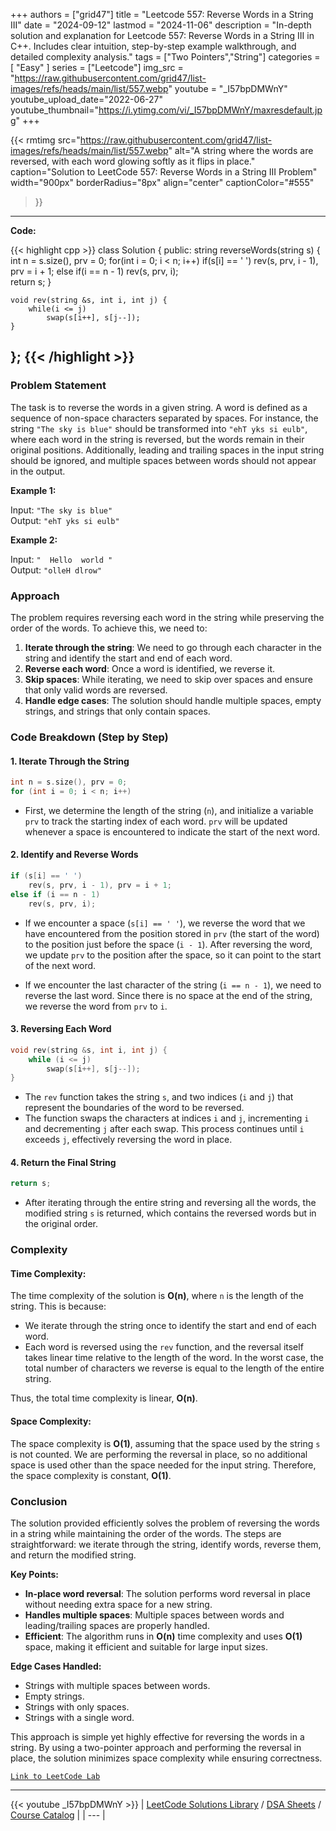 
+++
authors = ["grid47"]
title = "Leetcode 557: Reverse Words in a String III"
date = "2024-09-12"
lastmod = "2024-11-06"
description = "In-depth solution and explanation for Leetcode 557: Reverse Words in a String III in C++. Includes clear intuition, step-by-step example walkthrough, and detailed complexity analysis."
tags = ["Two Pointers","String"]
categories = [
    "Easy"
]
series = ["Leetcode"]
img_src = "https://raw.githubusercontent.com/grid47/list-images/refs/heads/main/list/557.webp"
youtube = "_I57bpDMWnY"
youtube_upload_date="2022-06-27"
youtube_thumbnail="https://i.ytimg.com/vi/_I57bpDMWnY/maxresdefault.jpg"
+++


{{< rmtimg 
    src="https://raw.githubusercontent.com/grid47/list-images/refs/heads/main/list/557.webp" 
    alt="A string where the words are reversed, with each word glowing softly as it flips in place."
    caption="Solution to LeetCode 557: Reverse Words in a String III Problem"
    width="900px"
    borderRadius="8px"
    align="center" 
    captionColor="#555"
>}}
---
**Code:**

{{< highlight cpp >}}
class Solution {
public:
    string reverseWords(string s) {
        int n = s.size(), prv = 0;
        for(int i = 0; i < n; i++)
            if(s[i] == ' ')
                rev(s, prv, i - 1), prv = i + 1;
            else if(i == n - 1)
                rev(s, prv, i);        
        return s;
    }
    
    void rev(string &s, int i, int j) {
        while(i <= j)
            swap(s[i++], s[j--]);
    }
};
{{< /highlight >}}
---

### Problem Statement

The task is to reverse the words in a given string. A word is defined as a sequence of non-space characters separated by spaces. For instance, the string `"The sky is blue"` should be transformed into `"ehT yks si eulb"`, where each word in the string is reversed, but the words remain in their original positions. Additionally, leading and trailing spaces in the input string should be ignored, and multiple spaces between words should not appear in the output.

**Example 1:**

Input: `"The sky is blue"`  
Output: `"ehT yks si eulb"`

**Example 2:**

Input: `"  Hello  world "`  
Output: `"olleH dlrow"`

### Approach

The problem requires reversing each word in the string while preserving the order of the words. To achieve this, we need to:

1. **Iterate through the string**: We need to go through each character in the string and identify the start and end of each word.
2. **Reverse each word**: Once a word is identified, we reverse it.
3. **Skip spaces**: While iterating, we need to skip over spaces and ensure that only valid words are reversed.
4. **Handle edge cases**: The solution should handle multiple spaces, empty strings, and strings that only contain spaces.

### Code Breakdown (Step by Step)

#### 1. **Iterate Through the String**

```cpp
int n = s.size(), prv = 0;
for (int i = 0; i < n; i++)
```

- First, we determine the length of the string (`n`), and initialize a variable `prv` to track the starting index of each word. `prv` will be updated whenever a space is encountered to indicate the start of the next word.

#### 2. **Identify and Reverse Words**

```cpp
if (s[i] == ' ') 
    rev(s, prv, i - 1), prv = i + 1;
else if (i == n - 1) 
    rev(s, prv, i);
```

- If we encounter a space (`s[i] == ' '`), we reverse the word that we have encountered from the position stored in `prv` (the start of the word) to the position just before the space (`i - 1`). After reversing the word, we update `prv` to the position after the space, so it can point to the start of the next word.
  
- If we encounter the last character of the string (`i == n - 1`), we need to reverse the last word. Since there is no space at the end of the string, we reverse the word from `prv` to `i`.

#### 3. **Reversing Each Word**

```cpp
void rev(string &s, int i, int j) {
    while (i <= j)
        swap(s[i++], s[j--]);
}
```

- The `rev` function takes the string `s`, and two indices (`i` and `j`) that represent the boundaries of the word to be reversed. 
- The function swaps the characters at indices `i` and `j`, incrementing `i` and decrementing `j` after each swap. This process continues until `i` exceeds `j`, effectively reversing the word in place.
  
#### 4. **Return the Final String**

```cpp
return s;
```

- After iterating through the entire string and reversing all the words, the modified string `s` is returned, which contains the reversed words but in the original order.

### Complexity

#### Time Complexity:

The time complexity of the solution is **O(n)**, where `n` is the length of the string. This is because:
- We iterate through the string once to identify the start and end of each word.
- Each word is reversed using the `rev` function, and the reversal itself takes linear time relative to the length of the word. In the worst case, the total number of characters we reverse is equal to the length of the entire string.

Thus, the total time complexity is linear, **O(n)**.

#### Space Complexity:

The space complexity is **O(1)**, assuming that the space used by the string `s` is not counted. We are performing the reversal in place, so no additional space is used other than the space needed for the input string. Therefore, the space complexity is constant, **O(1)**.

### Conclusion

The solution provided efficiently solves the problem of reversing the words in a string while maintaining the order of the words. The steps are straightforward: we iterate through the string, identify words, reverse them, and return the modified string.

**Key Points:**
- **In-place word reversal**: The solution performs word reversal in place without needing extra space for a new string.
- **Handles multiple spaces**: Multiple spaces between words and leading/trailing spaces are properly handled.
- **Efficient**: The algorithm runs in **O(n)** time complexity and uses **O(1)** space, making it efficient and suitable for large input sizes.

**Edge Cases Handled:**
- Strings with multiple spaces between words.
- Empty strings.
- Strings with only spaces.
- Strings with a single word.

This approach is simple yet highly effective for reversing the words in a string. By using a two-pointer approach and performing the reversal in place, the solution minimizes space complexity while ensuring correctness.

[`Link to LeetCode Lab`](https://leetcode.com/problems/reverse-words-in-a-string-iii/description/)

---
{{< youtube _I57bpDMWnY >}}
| [LeetCode Solutions Library](https://grid47.xyz/leetcode/) / [DSA Sheets](https://grid47.xyz/sheets/) / [Course Catalog](https://grid47.xyz/courses/) |
| --- |
